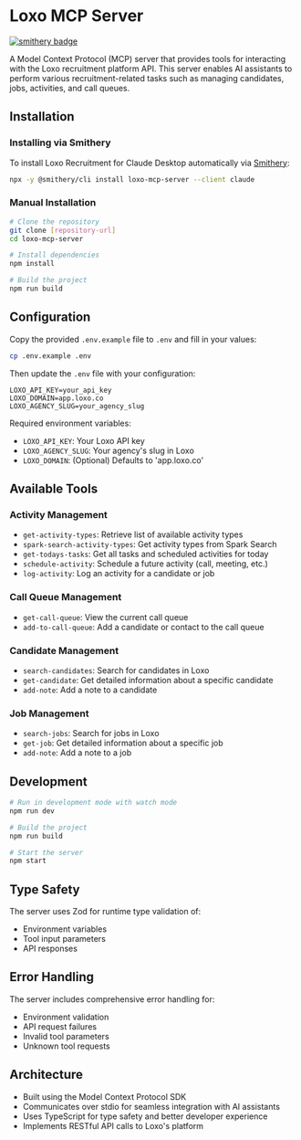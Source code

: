 # Loxo MCP Server

[![smithery badge](https://smithery.ai/badge/loxo-mcp-server)](https://smithery.ai/server/loxo-mcp-server)

A Model Context Protocol (MCP) server that provides tools for interacting with the Loxo recruitment platform API. This server enables AI assistants to perform various recruitment-related tasks such as managing candidates, jobs, activities, and call queues.

## Installation

### Installing via Smithery

To install Loxo Recruitment for Claude Desktop automatically via [Smithery](https://smithery.ai/server/loxo-mcp-server):

```bash
npx -y @smithery/cli install loxo-mcp-server --client claude
```

### Manual Installation
```bash
# Clone the repository
git clone [repository-url]
cd loxo-mcp-server

# Install dependencies
npm install

# Build the project
npm run build
```

## Configuration

Copy the provided `.env.example` file to `.env` and fill in your values:

```bash
cp .env.example .env
```

Then update the `.env` file with your configuration:

```env
LOXO_API_KEY=your_api_key
LOXO_DOMAIN=app.loxo.co
LOXO_AGENCY_SLUG=your_agency_slug
```

Required environment variables:
- `LOXO_API_KEY`: Your Loxo API key
- `LOXO_AGENCY_SLUG`: Your agency's slug in Loxo
- `LOXO_DOMAIN`: (Optional) Defaults to 'app.loxo.co'

## Available Tools

### Activity Management
- `get-activity-types`: Retrieve list of available activity types
- `spark-search-activity-types`: Get activity types from Spark Search
- `get-todays-tasks`: Get all tasks and scheduled activities for today
- `schedule-activity`: Schedule a future activity (call, meeting, etc.)
- `log-activity`: Log an activity for a candidate or job

### Call Queue Management
- `get-call-queue`: View the current call queue
- `add-to-call-queue`: Add a candidate or contact to the call queue

### Candidate Management
- `search-candidates`: Search for candidates in Loxo
- `get-candidate`: Get detailed information about a specific candidate
- `add-note`: Add a note to a candidate

### Job Management
- `search-jobs`: Search for jobs in Loxo
- `get-job`: Get detailed information about a specific job
- `add-note`: Add a note to a job

## Development

```bash
# Run in development mode with watch mode
npm run dev

# Build the project
npm run build

# Start the server
npm start
```

## Type Safety

The server uses Zod for runtime type validation of:
- Environment variables
- Tool input parameters
- API responses

## Error Handling

The server includes comprehensive error handling for:
- Environment validation
- API request failures
- Invalid tool parameters
- Unknown tool requests

## Architecture

- Built using the Model Context Protocol SDK
- Communicates over stdio for seamless integration with AI assistants
- Uses TypeScript for type safety and better developer experience
- Implements RESTful API calls to Loxo's platform
